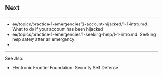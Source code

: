 ## Next

---
- en/topics/practice-1-emergencies/2-account-hijacked/1-1-intro.md: What to do if your account has been hijacked
- en/topics/practice-1-emergencies/1-seeking-help/1-1-intro.md: Seeking help safely after an emergency
-
---
See also:
- Electronic Frontier Foundation: Security Self Defense

